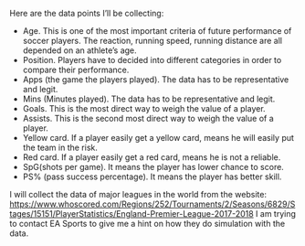 Here are the data points I’ll be collecting:

* Age. This is one of the most important criteria of future performance of soccer players. The reaction, running speed, running distance are all depended on an athlete’s age. 
* Position. Players have to decided into different categories in order to compare their performance. 
* Apps (the game the players played).  The data has to be representative and legit. 
* Mins (Minutes played). The data has to be representative and legit.
* Goals. This is the most direct way to weigh the value of a player. 
* Assists. This is the second most direct way to weigh the value of a player. 
* Yellow card. If a player easily get a yellow card, means he will easily put the team in the risk. 
* Red card. If a player easily get a red card, means he is not a reliable. 
* SpG(shots per game). It means the player has lower chance to score. 
* PS% (pass success percentage). It means the player has better skill. 


I will collect the data of major leagues in the world from the website:
https://www.whoscored.com/Regions/252/Tournaments/2/Seasons/6829/Stages/15151/PlayerStatistics/England-Premier-League-2017-2018
I am trying to contact EA Sports to give me a hint on how they do simulation with the data. 
